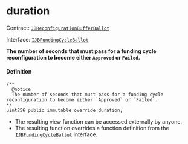 # duration

Contract: [`JBReconfigurationBufferBallot`](/dev/api/contracts/or-ballots/jbreconfigurationbufferballot)

Interface: [`IJBFundingCycleBallot`](/dev/api/interfaces/ijbfundingcycleballot.md)

**The number of seconds that must pass for a funding cycle reconfiguration to become either `Approved` or `Failed`.**

#### Definition

```
/**
  @notice
  The number of seconds that must pass for a funding cycle reconfiguration to become either `Approved` or `Failed`.
*/
uint256 public immutable override duration;
```

* The resulting view function can be accessed externally by anyone.
* The resulting function overrides a function definition from the [`IJBFundingCycleBallot`](/dev/api/interfaces/ijbfundingcycleballot.md) interface.
